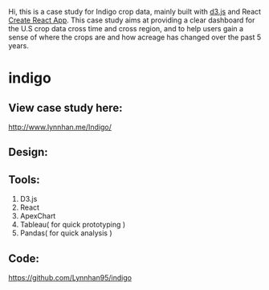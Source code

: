 Hi, this is a case study for Indigo crop data, mainly built with [d3.js](https://d3js.org) and React [Create React App](https://github.com/facebookincubator/create-react-app). This case study aims at providing a clear dashboard for the U.S crop data cross time and cross region, and to help users gain a sense of where the crops are and how acreage has changed over
the past 5 years.

# indigo
## View case study here:
http://www.lynnhan.me/Indigo/

## Design:

## Tools:
1. D3.js </br>
2. React </br>
3. ApexChart </br>
4. Tableau( for quick prototyping ) </br>
5. Pandas( for quick analysis ) </br>

## Code:
https://github.com/Lynnhan95/indigo




